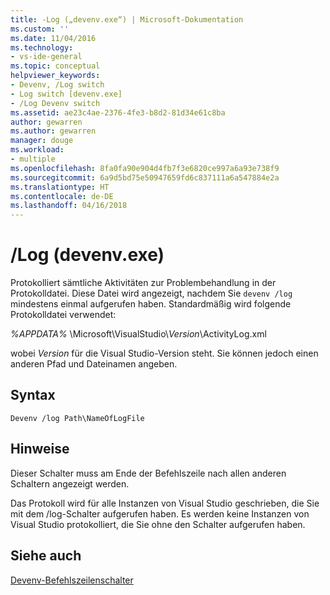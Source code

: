 ```yaml
---
title: -Log („devenv.exe“) | Microsoft-Dokumentation
ms.custom: ''
ms.date: 11/04/2016
ms.technology:
- vs-ide-general
ms.topic: conceptual
helpviewer_keywords:
- Devenv, /Log switch
- Log switch [devenv.exe]
- /Log Devenv switch
ms.assetid: ae23c4ae-2376-4fe3-b8d2-81d34e61c8ba
author: gewarren
ms.author: gewarren
manager: douge
ms.workload:
- multiple
ms.openlocfilehash: 8fa0fa90e904d4fb7f3e6820ce997a6a93e738f9
ms.sourcegitcommit: 6a9d5bd75e50947659fd6c837111a6a547884e2a
ms.translationtype: HT
ms.contentlocale: de-DE
ms.lasthandoff: 04/16/2018
---
```

# <a name="log-devenvexe"></a>/Log (devenv.exe)
Protokolliert sämtliche Aktivitäten zur Problembehandlung in der Protokolldatei. Diese Datei wird angezeigt, nachdem Sie `devenv /log` mindestens einmal aufgerufen haben. Standardmäßig wird folgende Protokolldatei verwendet:  
  
 *%APPDATA%* \Microsoft\VisualStudio\\*Version*\ActivityLog.xml  
  
 wobei *Version* für die Visual Studio-Version steht. Sie können jedoch einen anderen Pfad und Dateinamen angeben.  
  
## <a name="syntax"></a>Syntax  
  
```  
Devenv /log Path\NameOfLogFile  
```  
  
## <a name="remarks"></a>Hinweise  
 Dieser Schalter muss am Ende der Befehlszeile nach allen anderen Schaltern angezeigt werden.  
  
 Das Protokoll wird für alle Instanzen von Visual Studio geschrieben, die Sie mit dem /log-Schalter aufgerufen haben. Es werden keine Instanzen von Visual Studio protokolliert, die Sie ohne den Schalter aufgerufen haben.  
  
## <a name="see-also"></a>Siehe auch  
 [Devenv-Befehlszeilenschalter](../../ide/reference/devenv-command-line-switches.md)